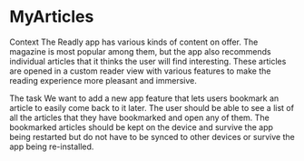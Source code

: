 # MyArticles


Context
The Readly app has various kinds of content on offer. The magazine is most popular among them, but the app also recommends individual articles that it thinks the user will find interesting. These articles are opened in a custom reader view with various features to make the reading experience more pleasant and immersive.

The task
We want to add a new app feature that lets users bookmark an article to easily come back to it later. The user should be able to see a list of all the articles that they have bookmarked and open any of them. The bookmarked articles should be kept on the device and survive the app being restarted but do not have to be synced to other devices or survive the app being re-installed.
